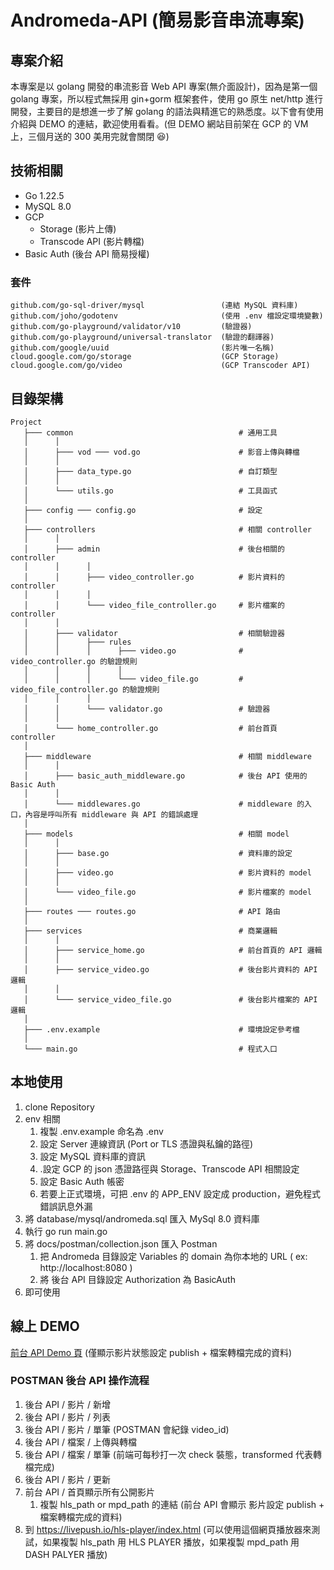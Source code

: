 # Andromeda-API (簡易影音串流專案)

## 專案介紹

本專案是以 golang 開發的串流影音 Web API 專案(無介面設計)，因為是第一個 golang 專案，所以程式無採用 gin+gorm 框架套件，使用 go 原生 net/http 進行開發，主要目的是想進一步了解 golang 的語法與精進它的熟悉度。以下會有使用介紹與 DEMO 的連結，歡迎使用看看。(但 DEMO 網站目前架在 GCP 的 VM 上，三個月送的 300 美用完就會關閉 😆)

## 技術相關

- Go 1.22.5
- MySQL 8.0
- GCP
    - Storage (影片上傳)
    - Transcode API (影片轉檔)
- Basic Auth (後台 API 簡易授權)

### 套件

```
github.com/go-sql-driver/mysql                 (連結 MySQL 資料庫)
github.com/joho/godotenv                       (使用 .env 檔設定環境變數)
github.com/go-playground/validator/v10         (驗證器)
github.com/go-playground/universal-translator  (驗證的翻譯器)
github.com/google/uuid                         (影片唯一名稱)
cloud.google.com/go/storage                    (GCP Storage)
cloud.google.com/go/video                      (GCP Transcoder API)
```

## 目錄架構

```
Project
   ├─── common                                     # 通用工具
   │      │
   │      ├─── vod ─── vod.go                      # 影音上傳與轉檔
   │      │
   │      ├─── data_type.go                        # 自訂類型
   │      │
   │      └─── utils.go                            # 工具函式
   │
   ├─── config ─── config.go                       # 設定
   │
   ├─── controllers                                # 相關 controller
   │      │
   │      ├─── admin                               # 後台相關的 controller
   │      │      │
   │      │      ├─── video_controller.go          # 影片資料的 controller
   │      │      │
   │      │      └─── video_file_controller.go     # 影片檔案的 controller
   │      │
   │      ├─── validator                           # 相關驗證器
   │      │      ├─── rules
   │      │      │      ├─── video.go              # video_controller.go 的驗證規則
   │      │      │      │
   │      │      │      └─── video_file.go         # video_file_controller.go 的驗證規則
   │      │      │
   │      │      └─── validator.go                 # 驗證器
   │      │
   │      └─── home_controller.go                  # 前台首頁 controller
   │ 
   ├─── middleware                                 # 相關 middleware
   │      │
   │      ├─── basic_auth_middleware.go            # 後台 API 使用的 Basic Auth 
   │      │
   │      └─── middlewares.go                      # middleware 的入口，內容是呼叫所有 middleware 與 API 的錯誤處理
   │      
   ├─── models                                     # 相關 model
   │      │
   │      ├─── base.go                             # 資料庫的設定
   │      │
   │      ├─── video.go                            # 影片資料的 model
   │      │
   │      └─── video_file.go                       # 影片檔案的 model
   │
   ├─── routes ─── routes.go                       # API 路由
   │
   ├─── services                                   # 商業邏輯
   │      │
   │      ├─── service_home.go                     # 前台首頁的 API 邏輯
   │      │
   │      ├─── service_video.go                    # 後台影片資料的 API 邏輯
   │      │
   │      └─── service_video_file.go               # 後台影片檔案的 API 邏輯
   │      
   ├─── .env.example                               # 環境設定參考檔
   │
   └─── main.go                                    # 程式入口

```

## 本地使用

1. clone Repository
2. env 相關
    1. 複製 .env.example 命名為 .env
    2. 設定 Server 連線資訊 (Port or TLS 憑證與私鑰的路徑)
    3. 設定 MySQL 資料庫的資訊
    4. .設定 GCP 的 json 憑證路徑與 Storage、Transcode API 相關設定
    5. 設定 Basic Auth 帳密
    6. 若要上正式環境，可把 .env 的 APP_ENV 設定成 production，避免程式錯誤訊息外漏
3. 將 database/mysql/andromeda.sql 匯入 MySql 8.0 資料庫
4. 執行 go run main.go
5. 將 docs/postman/collection.json 匯入 Postman
    1. 把 Andromeda 目錄設定 Variables 的 domain 為你本地的 URL ( ex: http://localhost:8080 )
    2. 將 後台 API 目錄設定 Authorization 為 BasicAuth
6. 即可使用

## 線上 DEMO

[前台 API Demo 頁](https://vod.olivermg.fun/api/home) (僅顯示影片狀態設定 publish + 檔案轉檔完成的資料)

### POSTMAN 後台 API 操作流程

1. 後台 API / 影片 / 新增
2. 後台 API / 影片 / 列表
3. 後台 API / 影片 / 單筆 (POSTMAN 會紀錄 video_id)
4. 後台 API / 檔案 / 上傳與轉檔
5. 後台 API / 檔案 / 單筆 (前端可每秒打一次 check 裝態，transformed 代表轉檔完成)
6. 後台 API / 影片 / 更新
7. 前台 API / 首頁顯示所有公開影片
     1. 複製 hls_path or mpd_path 的連結 (前台 API 會顯示 影片設定 publish + 檔案轉檔完成的資料)
8. 到 https://livepush.io/hls-player/index.html (可以使用這個網頁播放器來測試，如果複製 hls_path 用 HLS PLAYER 播放，如果複製 mpd_path 用 DASH PALYER 播放)
